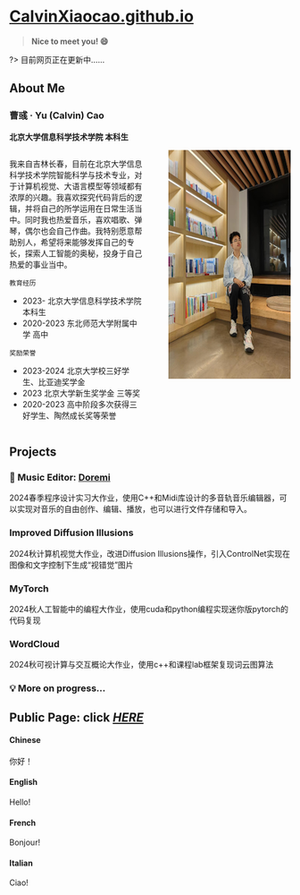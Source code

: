 # [CalvinXiaocao.github.io](https://calvinxiaocao.github.io)

> **Nice to meet you! 😄**

?> 目前网页正在更新中……

## About Me
### 曹彧 · Yu (Calvin) Cao
**北京大学信息科学技术学院 本科生**

<div style="display: flex;">
  <div style="flex: 1.1; border: 3px solid #;">
    
我来自吉林长春，目前在北京大学信息科学技术学院智能科学与技术专业，对于计算机视觉、大语言模型等领域都有浓厚的兴趣。我喜欢探究代码背后的逻辑，并将自己的所学运用在日常生活当中。同时我也热爱音乐，喜欢唱歌、弹琴，偶尔也会自己作曲。我特别愿意帮助别人，希望将来能够发挥自己的专长，探索人工智能的奥秘，投身于自己热爱的事业当中。

`教育经历`
* 2023- 北京大学信息科学技术学院 本科生
* 2020-2023 东北师范大学附属中学 高中

`奖励荣誉`
* 2023-2024 北京大学校三好学生、比亚迪奖学金
* 2023 北京大学新生奖学金 三等奖
* 2020-2023 高中阶段多次获得三好学生、陶然成长奖等荣誉
  </div>
  <div style="flex: 0.2; border: 3px solid #;">
  </div>
  <div style="flex: 1; border: 3px solid #;">
    
<img src="me2024.jpg" width="301" height="409.44" alt="描述文字">
  </div>
</div>

## Projects
### 🎵 Music Editor: [Doremi](https://github.com/program-practice-doremi/DoReMi)
2024春季程序设计实习大作业，使用C++和Midi库设计的多音轨音乐编辑器，可以实现对音乐的自由创作、编辑、播放，也可以进行文件存储和导入。

### Improved Diffusion Illusions
2024秋计算机视觉大作业，改进Diffusion Illusions操作，引入ControlNet实现在图像和文字控制下生成“视错觉”图片

### MyTorch
2024秋人工智能中的编程大作业，使用cuda和python编程实现迷你版pytorch的代码复现

### WordCloud
2024秋可视计算与交互概论大作业，使用c++和课程lab框架复现词云图算法

### 💡 More on progress...


## **Public** Page: click [***HERE***](/public)

<!-- tabs:start -->

#### **Chinese**
你好！

#### **English**

Hello!

#### **French**

Bonjour!

#### **Italian**

Ciao!

<!-- tabs:end -->
